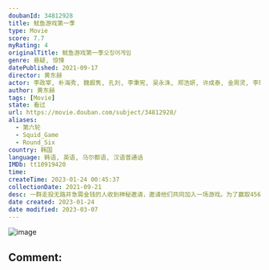 ```yaml
---
doubanId: 34812928
title: 鱿鱼游戏第一季
type: Movie
score: 7.7
myRating: 4
originalTitle: 鱿鱼游戏第一季오징어게임
genre: 悬疑, 惊悚
datePublished: 2021-09-17
director: 黄东赫
actor: 李政宰, 朴海秀, 魏嘏隽, 孔刘, 李秉宪, 吴永洙, 郑浩妍, 许成泰, 金周灵, 李瑜美, 阿努帕姆·特里帕蒂, 金英玉, 金范来, 李书焕, 金英善, 朴惠珍, 姜末琴, 杰弗里·朱利亚诺, undefined, 丹尼尔·, 李政俊, 许栋元, 林基雄, 斯蒂芬妮·小村, 刘成柱, 洪佑镇, 朴智勋
author: 黄东赫
tags: [Movie]
state: 看过
url: https://movie.douban.com/subject/34812928/
aliases:
  - 第六轮
  - Squid_Game
  - Round_Six
country: 韩国
language: 韩语, 英语, 乌尔都语, 汉语普通话
IMDb: tt10919420
time: 
createTime: 2023-01-24 00:45:37
collectionDate: 2021-09-21
desc: 一群走投无路并急需金钱的人收到神秘邀请，邀请他们共同加入一场游戏。为了赢取456亿韩元的奖金，背景各异的456名参赛者被关在秘密场所进行游戏。每一轮游戏都是韩国人小时候会玩的传统游戏，如一二三...
date created: 2023-01-24
date modified: 2023-03-07
---
```


![image](p2677934359.jpg)

Comment:
---
